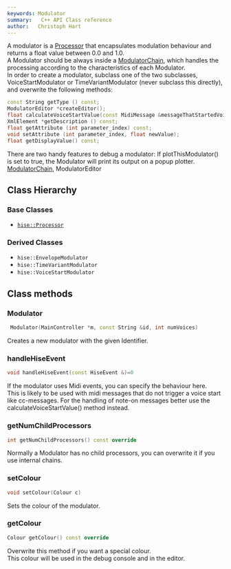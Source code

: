 ```yaml
---
keywords: Modulator
summary:   C++ API Class reference
author:   Christoph Hart
---
```


A modulator is a [Processor](/cpp_api/hise/classhise_1_1_processor) that encapsulates modulation behaviour and returns a float value between 0.0 and 1.0.  
A Modulator should be always inside a [ModulatorChain](/cpp_api/hise/classhise_1_1_modulator_chain), which handles the processing according to the characteristics of each Modulator.  
In order to create a modulator, subclass one of the two subclasses, VoiceStartModulator or TimeVariantModulator (never subclass this directly), and overwrite the following methods: 
```cpp
const String getType () const;
ModulatorEditor *createEditor();
float calculateVoiceStartValue(const MidiMessage &messageThatStartedVoice);
XmlElement *getDescription () const;
float getAttribute (int parameter_index) const;
void setAttribute (int parameter_index, float newValue);
float getDisplayValue() const;
```

  
There are two handy features to debug a modulator: If plotThisModulator() is set to true, the Modulator will print its output on a popup plotter.  
[ModulatorChain](/cpp_api/hise/classhise_1_1_modulator_chain), ModulatorEditor   
  
## Class Hierarchy

### Base Classes

- [`hise::Processor`](/cpp_api/hise/classhise_1_1_processor)  

### Derived Classes

- `hise::EnvelopeModulator`  
- `hise::TimeVariantModulator`  
- `hise::VoiceStartModulator`  


## Class methods

### Modulator

```cpp
 Modulator(MainController *m, const String &id, int numVoices)
```

Creates a new modulator with the given Identifier.   

### handleHiseEvent

```cpp
void handleHiseEvent(const HiseEvent &)=0
```

If the modulator uses Midi events, you can specify the behaviour here.  
This is likely to be used with midi messages that do not trigger a voice start like cc-messages. For the handling of note-on messages better use the calculateVoiceStartValue() method instead.   

### getNumChildProcessors

```cpp
int getNumChildProcessors() const override
```

Normally a Modulator has no child processors, you can overwrite it if you use internal chains.   

### setColour

```cpp
void setColour(Colour c)
```

Sets the colour of the modulator.   

### getColour

```cpp
Colour getColour() const override
```

Overwrite this method if you want a special colour.  
This colour will be used in the debug console and in the editor.   
